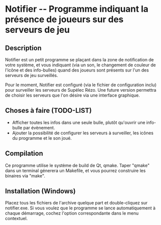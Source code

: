 # Notifier -- Programme indiquant la présence de joueurs sur des serveurs de jeu

## Description

Notifier est un petit programme se plaçant dans la zone de notification de votre système, et vous indiquant (via un son, le changement de couleur de l'icône et des info-bulles) quand des joueurs sont présents sur l'un des serveurs de jeu surveillés.

Pour le moment, Notifier est configuré (via le fichier de configuration inclu) pour surveiller les serveurs de Supélec Rézo. Une future version permettra de choisir les serveurs que l'on désire via une interface graphique.

## Choses à faire (TODO-LIST)

* Afficher toutes les infos dans une seule bulle, plutôt qu'ouvrir une info-bulle par évènement.
* Ajouter la possibilité de configurer les serveurs à surveiller, les icônes du programme et le son joué.

## Compilation

Ce programme utilise le système de build de Qt, qmake. Taper "qmake" dans un terminal génerera un Makefile, et vous pourrez construire les binaires via "make".

## Installation (Windows)

Placez tous les fichiers de l'archive quelque part et double-cliquez sur notifier.exe. Si vous voulez que le programme se lance automatiquement à chaque démarrage, cochez l'option correspondante dans le menu contextuel.
